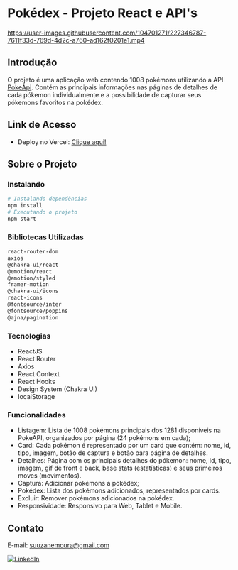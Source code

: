 # Pokédex - Projeto React e API's

https://user-images.githubusercontent.com/104701271/227346787-7611f33d-769d-4d2c-a760-ad162f0201e1.mp4

## Introdução

O projeto é uma aplicação web contendo 1008 pokémons utilizando a API [PokeApi](https://pokeapi.co/). Contém as principais informações nas páginas de detalhes de cada pókemon individualmente e a possibilidade de capturar seus pókemons favoritos na pokédex.

## Link de Acesso

- Deploy no Vercel: [Clique aqui!](https://nationalpokedex.vercel.app/)

## Sobre o Projeto

### Instalando

```bash
# Instalando dependências
npm install
# Executando o projeto
npm start
```

### Bibliotecas Utilizadas

```bash
react-router-dom
axios
@chakra-ui/react
@emotion/react
@emotion/styled
framer-motion
@chakra-ui/icons
react-icons
@fontsource/inter
@fontsource/poppins
@ajna/pagination
```

### Tecnologias

- ReactJS
- React Router
- Axios
- React Context
- React Hooks
- Design System (Chakra UI)
- localStorage

### Funcionalidades

- Listagem: Lista de 1008 pokémons principais dos 1281 disponíveis na PokeAPI, organizados por página (24 pokémons em cada);
- Card: Cada pokémon é representado por um card que contém: nome, id, tipo, imagem, botão de captura e botão para página de detalhes.
- Detalhes: Página com os principais detalhes do pókemon: nome, id, tipo, imagem, gif de front e back, base stats (estatísticas) e seus primeiros moves (movimentos).
- Captura: Adicionar pokémons a pokédex;
- Pokédex: Lista dos pokémons adicionados, representados por cards.
- Excluir: Remover pokémons adicionados na pokédex.
- Responsividade: Responsivo para Web, Tablet e Mobile.

## Contato

E-mail: suuzanemoura@gmail.com

[![LinkedIn](https://img.shields.io/badge/LinkedIn-0077B5?style=for-the-badge&logo=linkedin&logoColor=white)](https://www.linkedin.com/in/suuzanemoura/)
